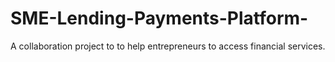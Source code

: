 # SME-Lending-Payments-Platform-
A collaboration project to to help entrepreneurs to access financial services. 
